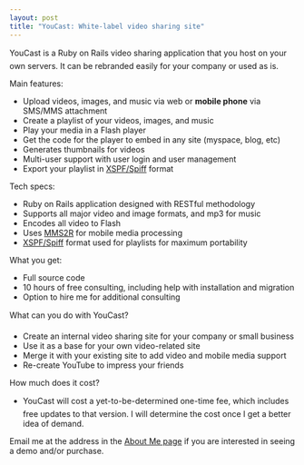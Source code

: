 ```yaml
--- 
layout: post
title: "YouCast: White-label video sharing site"
---
```

YouCast&#153; is a Ruby on Rails video sharing application that you host on your own servers.  It can be rebranded easily for your company or used as is.

Main features:

* Upload videos, images, and music via web or **mobile phone** via SMS/MMS attachment
* Create a playlist of your videos, images, and music
* Play your media in a Flash player
* Get the code for the player to embed in any site (myspace, blog, etc)
* Generates thumbnails for videos
* Multi-user support with user login and user management
* Export your playlist in [XSPF/Spiff](http://en.wikipedia.org/wiki/XSPF) format

Tech specs:

* Ruby on Rails application designed with RESTful methodology
* Supports all major video and image formats, and mp3 for music
* Encodes all video to Flash
* Uses [MMS2R](http://mms2r.rubyforge.org/) for mobile media processing
* [XSPF/Spiff](http://en.wikipedia.org/wiki/XSPF) format used for playlists for maximum portability

What you get:

* Full source code
* 10 hours of free consulting, including help with installation and migration
* Option to hire me for additional consulting

What can you do with YouCast&#153;?

* Create an internal video sharing site for your company or small business
* Use it as a base for your own video-related site
* Merge it with your existing site to add video and mobile media support
* Re-create YouTube to impress your friends

How much does it cost?

* YouCast&#153; will cost a yet-to-be-determined one-time fee, which includes free updates to that version.  I will determine the cost once I get a better idea of demand.

Email me at the address in the [About Me page](http://shanesbrain.net/about-me) if you are interested in seeing a demo and/or purchase.
